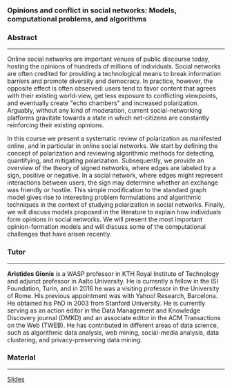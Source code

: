 ### Opinions and conflict in social networks: Models, computational problems, and algorithms

### Abstract
---
Online social networks are important venues of public discourse today, hosting the opinions of hundreds of millions of individuals. Social networks are often credited for providing a technological means to break information barriers and promote diversity and democracy. In practice, however, the opposite effect is often observed: users tend to favor content that agrees with their existing world-view, get less exposure to conflicting viewpoints, and eventually create "echo chambers" and increased polarization. Arguably, without any kind of moderation, current social-networking platforms gravitate towards a state in which net-citizens are constantly reinforcing their existing opinions.
  
In this course we present a systematic review of polarization as manifested online, and in particular in online social networks. We start by defining the concept of polarization and reviewing algorithmic methods for detecting, quantifying, and mitigating polarization. Subsequently, we provide an overview of the theory of signed networks, where edges are labeled by a sign, positive or negative. In a social network, where edges might represent interactions between users, the sign may determine whether an exchange was friendly or hostile. This simple modification to the standard graph model gives rise to interesting problem formulations and algorithmic techniques in the context of studying polarization in social networks. Finally, we will discuss models proposed in the literature to explain how individuals form opinions in social networks. We will present the most important opinion-formation models and will discuss some of the computational challenges that have arisen recently. 

### Tutor
---
**Aristides Gionis** is a WASP professor in KTH Royal Institute of Technology and adjunct professor in Aalto University. He is currently a fellow in the ISI Foundation, Turin, and in 2016 he was a visiting professor in the University of Rome. His previous appointment was with Yahoo! Research, Barcelona. He obtained his PhD in 2003 from Stanford University. He is currently serving as an action editor in the Data Management and Knowledge Discovery journal (DMKD) and an associate editor in the ACM Transactions on the Web (TWEB). He has contributed in different areas of data science, such as algorithmic data analysis, web mining, social-media analysis, data clustering, and privacy-preserving data mining. 

### Material
---

[Slides](https://github.com/justbruno/signed-networks-tutorial/blob/master/main.pdf)